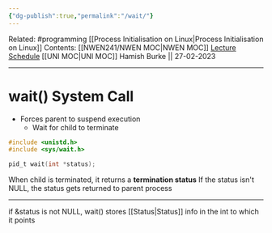 ```yaml
---
{"dg-publish":true,"permalink":"/wait/"}
---
```


Related: #programming [[Process Initialisation on Linux\|Process Initialisation on Linux]]
Contents: [[NWEN241/NWEN MOC\|NWEN MOC]]
[Lecture Schedule](https://ecs.wgtn.ac.nz/Courses/NWEN241_2023T1/LectureSchedule)
[[UNI MOC\|UNI MOC]]
Hamish Burke || 27-02-2023
***

# wait() System Call

- Forces parent to suspend execution
	- Wait for child to terminate

```C
#include <unistd.h>
#include <sys/wait.h>

pid_t wait(int *status);
```

When child is terminated, it returns a **termination status**
If the status isn't NULL, the status gets returned to parent process

***

if &status is not NULL, wait() stores [[Status\|Status]] info in the int to which it points

